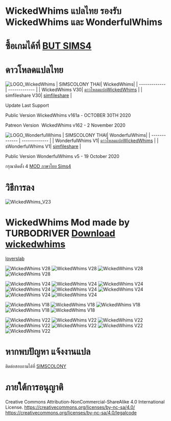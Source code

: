 # WickedWhims แปลไทย รองรับ WickedWhims และ WonderfulWhims
# ซื้อเกมได้ที่ [BUT SIMS4](https://www.cdkeys.com/pc/games/the-sims-4-standard-edition-pc-cd-key-origin?mw_aref=simscolony)


# ดาวโหลดแปลไทย 
![LOGO_WickedWhims](https://img.itch.zone/aW1nLzMzMDExODAucG5n/original/mSNqg3.png)
| SIMSCOLONY THAI| WickedWhims|
| ------------- | ------------- |
| WickedWhims V30| [ดาวโหลดแปลWickedWhims](https://github.com/simcolony/WickedWhims_Traditional_THAI/raw/master/SIMSCOLONY_WickedWhims_THV30.package) |
| simfileshare V30| [simfileshare](http://simfil.es/2143078/) |

Update Last Support

Public Version WickedWhims v161a - OCTOBER 30TH 2020

Patreon Version  WickedWhims v162 - 2 November 2020


![LOGO_WonderfulWhims](https://img.itch.zone/aW1nLzQyNjc4NDEucG5n/original/bivTAu.png)
| SIMSCOLONY THAI| WonderfulWhims|
| ------------- | ------------- |
| WonderfulWhims V1| [ดาวโหลดแปลWickedWhims](https://github.com/simcolony/WickedWhims_Traditional_THAI/raw/master/SIMSCOLONY_WonderfulWhims_Thai_V1.package) |
| sWonderfulWhims V1| [simfileshare](http://simfil.es/2143079/) |

Public Version WonderfulWhims v5 - 19 October 2020

กรุณาติดตั้ง 4 [MOD ภาษาไทย Sims4](https://simcolony.github.io/TS4THDEMO/)

# วิธีการลง
![WickedWhims_V23](https://i.imgur.com/ie5dS6B.jpg)

# WickedWhims Mod made by TURBODRIVER   [Download wickedwhims](http://wickedwhims.tumblr.com/) 
[loverslab](https://www.loverslab.com/files/file/5755-sims-4-thai-translation-for-wickedwhims-435140c-16-april-2019/)


![WickedWhims V28](https://i.imgur.com/LRf8V2O.jpg)
![WickedWhims V28](https://i.imgur.com/ZrQasiN.jpg)
![WickedWhims V28](https://i.imgur.com/EPHM9nK.jpg)
![WickedWhims V28](https://i.imgur.com/8zXbPhx.jpg)

![WickedWhims V24](https://i.imgur.com/34GSL2S.jpg)
![WickedWhims V24](https://i.imgur.com/rppsRWD.jpg)
![WickedWhims V24](https://i.imgur.com/EumppKh.jpg)
![WickedWhims V24](https://i.imgur.com/AtVlOpM.jpg)
![WickedWhims V24](https://i.imgur.com/VlXvCl9.jpg)
![WickedWhims V24](https://i.imgur.com/1FqiZmm.jpg)
![WickedWhims V24](https://i.imgur.com/vfTgFyH.jpg)
![WickedWhims V24](https://i.imgur.com/7dFetNb.jpg)

![WickedWhims V18](https://i.imgur.com/N6UNmAB.jpg)
![WickedWhims V18](https://i.imgur.com/JLEWHZH.jpg)
![WickedWhims V18](https://i.imgur.com/TwQpZks.jpg)
![WickedWhims V18](https://i.imgur.com/riqX0cK.jpg)
![WickedWhims V18](https://i.imgur.com/eSFQ7BX.jpg)

![WickedWhims V22](https://i.imgur.com/bOlxwvI.jpg)
![WickedWhims V22](https://i.imgur.com/I6H4cyT.jpg)
![WickedWhims V22](https://i.imgur.com/gkxiIhQ.jpg)
![WickedWhims V22](https://i.imgur.com/Sx5KaVS.jpg)
![WickedWhims V22](https://i.imgur.com/YThbaDS.jpg)
![WickedWhims V22](https://i.imgur.com/B0kUj6N.jpg)
![WickedWhims V22](https://i.imgur.com/wjaeC0n.jpg)



# หากพบปัญหา แจ้งงานแปล
ติดต่อสอบถามได้ที่ [SIMSCOLONY](https://www.facebook.com/SimsColony/)

# ภายใต้การอนุญาติ 
Creative Commons Attribution-NonCommercial-ShareAlike 4.0 International License.
https://creativecommons.org/licenses/by-nc-sa/4.0/
https://creativecommons.org/licenses/by-nc-sa/4.0/legalcode
